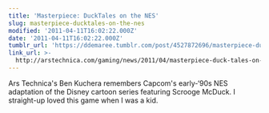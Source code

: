 ```yaml
---
title: 'Masterpiece: DuckTales on the NES'
slug: masterpiece-ducktales-on-the-nes
modified: '2011-04-11T16:02:22.000Z'
date: '2011-04-11T16:02:22.000Z'
tumblr_url: 'https://ddemaree.tumblr.com/post/4527872696/masterpiece-ducktales-on-the-nes'
link_url: >-
  http://arstechnica.com/gaming/news/2011/04/masterpiece-duck-tales-on-the-nes.ars
---
```

Ars Technica's Ben Kuchera remembers Capcom's early-‘90s NES adaptation of the Disney cartoon series featuring Scrooge McDuck. I straight-up loved this game when I was a kid.
